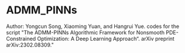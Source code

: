 # ADMM_PINNs
Author: Yongcun Song, Xiaoming Yuan, and Hangrui Yue.
codes for the script "The ADMM-PINNs Algorithmic Framework for Nonsmooth PDE-Constrained Optimization: A Deep Learning Approach“. 
arXiv preprint arXiv:2302.08309."
